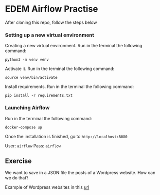 # EDEM Airflow Practise

After cloning this repo, follow the steps below

### Setting up a new virtual environment

Creating a new virtual environment. Run in the terminal the following command:

`python3 -m venv venv`

Activate it. Run in the terminal the following command:

`source venv/bin/activate`

Install requirements. Run in the terminal the following command:

`pip install -r requirements.txt`

### Launching Airflow

Run in the terminal the following command:

`docker-compose up`

Once the installation is finished, go to `http://localhost:8080`

User: `airflow`
Pass: `airflow`

## Exercise

We want to save in a JSON file the posts of a Wordpress website. How can we do that?

Example of Wordpress websites in this [url](https://elementor.com/blog/famous-wordpress-websites/)

